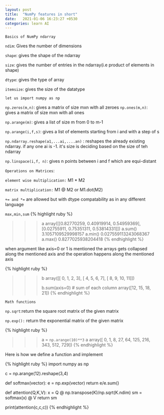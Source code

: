 ```yaml
---
layout: post
title:  "NumPy features in short"
date:   2021-01-06 16:23:27 +0530
categories: learn AI
---
```


`Basics of NumPy ndarray`

`ndim`: Gives the number of dimensions

`shape`: gives the shape of the ndarray

`size`: gives the number of entries in the ndarray(i.e product of elements in shape)

`dtype`: gives the type of array

`itemsize`: gives the size of the datatype

`let us import numpy as np`

`np.zeros(m,n)`: gives a matrix of size mxn with all zeroes
`np.ones(m,n)`: gives a matrix of size mxn with all ones

`np.arange(m)`: gives a list of size m from 0 to m-1

`np.arange(i,f,s)`: gives a list of elements starting from i and with a step of s

`np.ndarray.reshape(a1,...ai,....an)` : reshapes the already existing ndarray. if any one ai is -1. it's size is deciding based on the size of teh ndarray

`np.linspace(i,f, n)`: gives n points between i and f which are equi-distant

`Operations on Matrices`:

`element wise multiplication:` M1 * M2

`matrix multiplication:` M1 @ M2 or M1.dot(M2)

`+= and *=` are allowed but with dtype compatability as in any different language

`max,min,sum`
{% highlight ruby %}
>>>a
array([[0.82770259, 0.40919914, 0.54959369],
       [0.02755911, 0.75351311, 0.53814331]])
>>> a.sum()
3.1057109529998157
>>> a.min()
0.027559113243068367
>>> a.max()
0.8277025938204418
{% endhighlight %}

when argument like axis=0 or 1 is mentioned the arrays gets collapsed along the mentioned axis and the operation happens along the mentioned axis


{% highlight ruby %}
>>> b
array([[ 0,  1,  2,  3],
       [ 4,  5,  6,  7],
       [ 8,  9, 10, 11]])
>>>
>>> b.sum(axis=0)                            # sum of each column
array([12, 15, 18, 21])
{% endhighlight %}


`Math functions`

`np.sqrt`:return the square root matrix of the given matrix

`np.exp():` return the exponential matrix of the given matrix 

{% highlight ruby %}
>>> a = `np.arange(10)**3`
>>> a
array([  0,   1,   8,  27,  64, 125, 216, 343, 512, 729])
{% endhighlight %}

Here is how we define a function and implement

{% highlight ruby %}
import numpy as np 

c = np.arange(12).reshape(3,4)

def softmax(vector):
	e = np.exp(vector)
	return e/e.sum()


def attention(Q,K,V):
	x = Q @ np.transpose(K)/np.sqrt(K.ndim)
	sm = softmax(x) @ V
	return sm

print(attention(c,c,c))
{% endhighlight %}

